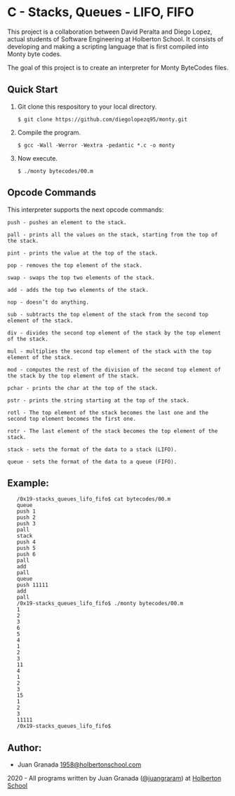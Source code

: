 # C - Stacks, Queues - LIFO, FIFO

This project is a collaboration between David Peralta and Diego Lopez, actual students of Software Engineering at Holberton School. It consists of developing and making a scripting language that is first compiled into Monty byte codes.

The goal of this project is to create an interpreter for Monty ByteCodes files.

## Quick Start

1. Git clone this respository to your local directory.

       $ git clone https://github.com/diegolopezq95/monty.git
  
2. Compile the program.

       $ gcc -Wall -Werror -Wextra -pedantic *.c -o monty
       
3. Now execute.
      
       $ ./monty bytecodes/00.m
       
## Opcode Commands

This interpreter supports the next opcode commands:

    push - pushes an element to the stack.
       
    pall - prints all the values on the stack, starting from the top of the stack.

    pint - prints the value at the top of the stack.
    
    pop - removes the top element of the stack.
    
    swap - swaps the top two elements of the stack.
    
    add - adds the top two elements of the stack.

    nop - doesn’t do anything.

    sub - subtracts the top element of the stack from the second top element of the stack.

    div - divides the second top element of the stack by the top element of the stack.
    
    mul - multiplies the second top element of the stack with the top element of the stack.

    mod - computes the rest of the division of the second top element of the stack by the top element of the stack.
    
    pchar - prints the char at the top of the stack.

    pstr - prints the string starting at the top of the stack.

    rotl - The top element of the stack becomes the last one and the second top element becomes the first one.
    
    rotr - The last element of the stack becomes the top element of the stack.

    stack - sets the format of the data to a stack (LIFO).
    
    queue - sets the format of the data to a queue (FIFO).


## Example:

       /0x19-stacks_queues_lifo_fifo$ cat bytecodes/00.m
       queue
       push 1
       push 2
       push 3
       pall
       stack
       push 4
       push 5
       push 6
       pall
       add
       pall
       queue
       push 11111
       add
       pall
       /0x19-stacks_queues_lifo_fifo$ ./monty bytecodes/00.m
       1
       2
       3
       6
       5
       4
       1
       2
       3
       11
       4
       1
       2
       3
       15
       1
       2
       3
       11111
       /0x19-stacks_queues_lifo_fifo$
       
## Author:
- Juan Granada <1958@holbertonschool.com>

2020 - All programs written by Juan Granada ([@juangraram](https://twitter.com/JuanGraRam)) at [Holberton School](https://www.holbertonschool.com/)